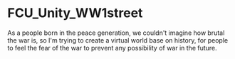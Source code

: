 # FCU_Unity_WW1street
As a people born in the peace generation, we couldn't imagine how brutal the war is, so I'm trying to create a virtual world base on history, for people to feel the fear of the war to prevent any possibility of war in the future.
